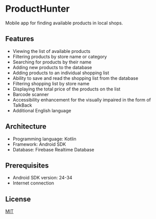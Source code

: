 # ProductHunter

Mobile app for finding available products in local shops.

## Features
* Viewing the list of available products
* Filtering products by store name or category
* Searching for products by their name
* Adding new products to the database
* Adding products to an individual shopping list
* Ability to save and read the shopping list from the database
* Filtering shopping list by store name
* Displaying the total price of the products on the list
* Barcode scanner
* Accessibility enhancement for the visually impaired in the form of TalkBack
* Additional English language

## Architecture
* Programming language: Kotlin
* Framework: Android SDK
* Database: Firebase Realtime Database

## Prerequisites
* Android SDK version: 24-34
* Internet connection 

## License
[MIT](https://github.com/m-strzelec/ProductHunter/blob/main/LICENSE)
